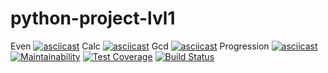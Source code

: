 # python-project-lvl1
Even
[![asciicast](https://asciinema.org/a/YboAfxhaKpgsoFVbooWXZ4U3x.svg)](https://asciinema.org/a/YboAfxhaKpgsoFVbooWXZ4U3x)
Calc
[![asciicast](https://asciinema.org/a/UlFRTP1hKQ17iIZF5TynQOXXK.svg)](https://asciinema.org/a/UlFRTP1hKQ17iIZF5TynQOXXK)
Gcd
[![asciicast](https://asciinema.org/a/eASZaKDbpnfVxMs2GtH24OiIM.svg)](https://asciinema.org/a/eASZaKDbpnfVxMs2GtH24OiIM)
Progression
[![asciicast](https://asciinema.org/a/BzfJO2qpg8EZg3dbKzeEuDHfX.svg)](https://asciinema.org/a/BzfJO2qpg8EZg3dbKzeEuDHfX)
[![Maintainability](https://api.codeclimate.com/v1/badges/6bf2c7a82da840aacf67/maintainability)](https://codeclimate.com/github/Amlaith/python-project-lvl1/maintainability)
[![Test Coverage](https://api.codeclimate.com/v1/badges/6bf2c7a82da840aacf67/test_coverage)](https://codeclimate.com/github/Amlaith/python-project-lvl1/test_coverage)
[![Build Status](https://travis-ci.com/Amlaith/python-project-lvl1.svg?branch=master)](https://travis-ci.com/Amlaith/python-project-lvl1)
